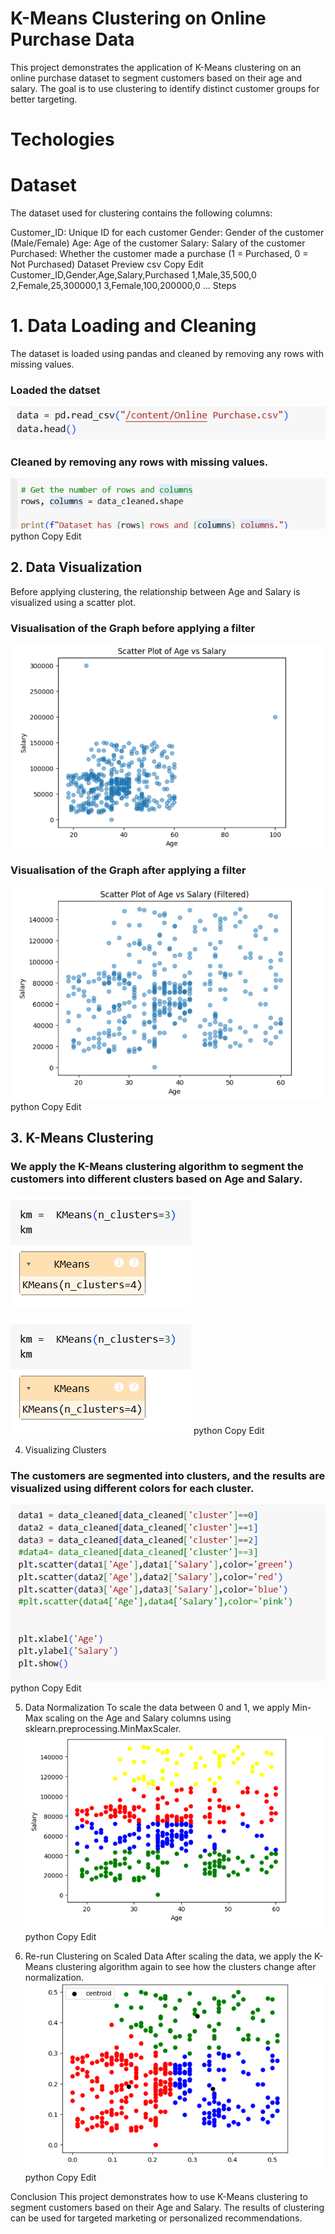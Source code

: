  # K-Means Clustering on Online Purchase Data
This project demonstrates the application of K-Means clustering on an online purchase dataset to segment customers based on their age and salary. The goal is to use clustering to identify distinct customer groups for better targeting.

# Techologies

# Dataset
The dataset used for clustering contains the following columns:

Customer_ID: Unique ID for each customer
Gender: Gender of the customer (Male/Female)
Age: Age of the customer
Salary: Salary of the customer
Purchased: Whether the customer made a purchase (1 = Purchased, 0 = Not Purchased)
Dataset Preview
csv
Copy
Edit
Customer_ID,Gender,Age,Salary,Purchased
1,Male,35,500,0
2,Female,25,300000,1
3,Female,100,200000,0
...
Steps
# 1. Data Loading and Cleaning
The dataset is loaded using pandas and cleaned by removing any rows with missing values.
### Loaded the datset
![image alt](https://github.com/Omorusi/-k-Means-Clustering/blob/main/Screenshot%202025-03-03%20134850.png?raw=true)
### Cleaned by removing any rows with missing values.

![image alt](https://github.com/Omorusi/-k-Means-Clustering/blob/main/Screenshot%202025-03-03%20140722.png?raw=true)
python
Copy
Edit

## 2. Data Visualization
Before applying clustering, the relationship between Age and Salary is visualized using a scatter plot.
### Visualisation of the Graph before applying a filter
![image alt](https://github.com/Omorusi/-k-Means-Clustering/blob/main/Screenshot%202025-03-03%20141016.png?raw=true)

### Visualisation of the Graph after applying a filter
![image alt](https://github.com/Omorusi/-k-Means-Clustering/blob/main/Screenshot%202025-03-03%20135012.png?raw=true)
python
Copy
Edit

## 3. K-Means Clustering

### We apply the K-Means clustering algorithm to segment the customers into different clusters based on Age and Salary.
![image alt](https://github.com/Omorusi/-k-Means-Clustering/blob/main/Screenshot%202025-03-03%20135023.png?raw=true)

![image alt](https://github.com/Omorusi/-k-Means-Clustering/blob/main/Screenshot%202025-03-03%20135023.png?raw=true)
python
Copy
Edit

4. Visualizing Clusters
### The customers are segmented into clusters, and the results are visualized using different colors for each cluster.
![image alt](https://github.com/Omorusi/-k-Means-Clustering/blob/main/Screenshot%202025-03-03%20135042.png?raw=true)
python
Copy
Edit

5. Data Normalization
To scale the data between 0 and 1, we apply Min-Max scaling on the Age and Salary columns using sklearn.preprocessing.MinMaxScaler.
![image alt](https://github.com/Omorusi/-k-Means-Clustering/blob/main/Screenshot%202025-03-03%20135112.png?raw=true)
python
Copy
Edit


6. Re-run Clustering on Scaled Data
After scaling the data, we apply the K-Means clustering algorithm again to see how the clusters change after normalization.
![image alt](https://github.com/Omorusi/-k-Means-Clustering/blob/main/Screenshot%202025-03-03%20154936.png?raw=true)
python
Copy
Edit

Conclusion
This project demonstrates how to use K-Means clustering to segment customers based on their Age and Salary. The results of clustering can be used for targeted marketing or personalized recommendations.


